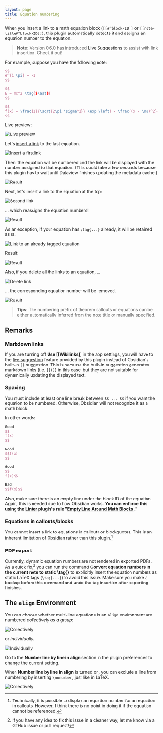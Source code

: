 ```yaml
---
layout: page
title: Equation numbering
---
```


When you insert a link to a math equation block (`[[#^block-ID]]` or `[[note-title#^block-ID]]`), this plugin automatically detects it and assigns an equation number to the equation.

> **Note**: Version 0.6.0 has introduced [Live Suggestions](suggest) to assist with link insertion. Check it out!

For example, suppose you have the following note:

```latex
$$
e^{i \pi} = -1
$$

$$
E = mc^2 \tag{$\ast$}
$$

$$
f(x) = \frac{1}{\sqrt{2\pi \sigma^2}} \exp \left( - \frac{(x - \mu)^2}{2 \sigma^2} \right)
$$
```

Live preview:

![Live preview](fig/equation_number_0.png)

Let's [insert a link](https://help.obsidian.md/Linking+notes+and+files/Internal+links#Link+to+a+block+in+a+note) to the last equation.

![Insert a firstlink](fig/equation_number_1.png)

Then, the equation will be numbered and the link will be displayed with the number assigned to that equation.
(This could take a few seconds because this plugin has to wait until Dataview finishes updating the metadata cache.)

![Result](fig/equation_number_2.png)

Next, let's insert a link to the equation at the top:

![Second link](fig/equation_number_3.png)

... which reassigns the equation numbers!

![Result](fig/equation_number_4.png)

As an exception, if your equation has `\tag{...}` already, it will be retained as is.

![Link to an already tagged equation](fig/equation_number_5.png)

Result:

![Result](fig/equation_number_6.png)

Also, if you delete all the links to an equation, ...

![Delete link](fig/equation_number_7.png)

... the corresponding equation number will be removed.

![Result](fig/equation_number_8.png)

> **Tips**: The numbering prefix of theorem callouts or equations can be either automatically inferred from the note title or manually specified.

## Remarks

### Markdown links

If you are turning off **Use [[Wikilinks]]** in the app settings, you will have to the [live suggestion](suggest) feature provided by this plugin instead of Obsidian's built-in `[[` suggestion. This is because the built-in suggestion generates markdown links (i.e. `[]()`) in this case, but they are not suitable for dynamically updating the displayed text.

### Spacing

You must include at least one line break between `$$ ... $$` if you want the equation to be numbered.
Otherwise, Obsidian will not recognize it as a math block.

In other words: 
```latex
Good
$$
f(x)
$$

Good
$$f(x)
$$

Good
$$
f(x)$$

Bad
$$f(x)$$
```

Also, make sure there is an empty line under the block ID of the equation. Again, this is needed due to how Obsidian works. **You can enforce this using the [Linter](obsidian://show-plugin?id=obsidian-linter) plugin's rule "[Empty Line Around Math Blocks
](https://platers.github.io/obsidian-linter/settings/spacing-rules/#empty-line-around-math-blocks)."**

### Equations in callouts/blocks

You cannot insert a link to equations in callouts or blockquotes. 
This is an inherent limitation of Obsidian rather than this plugin.[^1]

[^1]: Technically, it is possible to display an equation number for an equation in callouts. However, I think there is no point in doing it if the equation cannot be referenced.

### PDF export

Currently, dynamic equation numbers are not rendered in exported PDFs.
As a quick fix,[^2] you can run the command **Convert equation numbers in the current note to static \\tag{}** to explicitly insert the equation numbers as static LaTeX tags (`\tag{...}`) to avoid this issue.
Make sure you make a backup before this command and undo the tag insertion after exporting finishes.

[^2]: If you have any idea to fix this issue in a cleaner way, let me know via a GitHub issue or pull request!

## The `align` Environment

You can choose whether multi-line equations in an `align` environment are numbered _collectively as a group_:

![Collectively](fig/equation_number_align_0.png)

or _individually_.

![Individually](fig/equation_number_align_1.png)

Go to the **Number line by line in align** section in the plugin preferences to change the current setting.

When **Number line by line in align** is turned on, you can exclude a line from numbering by inserting `\nonumber`, just like in LaTeX.

![Collectively](fig/equation_number_align_2.png)
